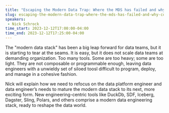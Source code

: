 ```yaml
---
title: "Escaping the Modern Data Trap: Where the MDS has failed and why Composability, Flexibility and Engin"
slug: escaping-the-modern-data-trap-where-the-mds-has-failed-and-why-composability-flexibility-and-engin
speakers:
 - Nick Schrock
time_start: 2023-12-12T17:00:00-04:00
time_end: 2023-12-12T17:25:00-04:00
---
```


The "modern data stack" has been a big leap forward for data teams, but it is starting to tear at the seams. It is easy, but it does not scale data teams at demanding organization. Too many tools. Some are too heavy; some are too light. They are not composable or programmable enough, leaving data engineers with a unwieldy set of siloed toosl difficult to program, deploy, and manage in a cohesive fashion.
 
 
 
 Nick will explain how we need to refocus on the data platform engineer and data engineer’s needs to mature the modern data stack to its next, more exciting form. New engineering-centric tools like DuckDb, SDF, Iceberg, Dagster, Sling, Polars, and others comprise a modern data engineering stack, ready to reshape the data world.